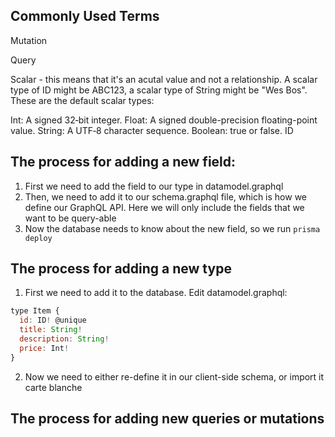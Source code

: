 ## Commonly Used Terms

Mutation

Query

Scalar - this means that it's an acutal value and not a relationship. A scalar type of ID might be ABC123, a scalar type of String might be "Wes Bos". These are the default scalar types:

Int: A signed 32‐bit integer.
Float: A signed double-precision floating-point value.
String: A UTF‐8 character sequence.
Boolean: true or false.
ID

## The process for adding a new field:

1. First we need to add the field to our type in datamodel.graphql
2. Then, we need to add it to our schema.graphql file, which is how we define our GraphQL API. Here we will only include the fields that we want to be query-able
3. Now the database needs to know about the new field, so we run `prisma deploy`

## The process for adding a new type

1. First we need to add it to the database. Edit datamodel.graphql:

```js
type Item {
  id: ID! @unique
  title: String!
  description: String!
  price: Int!
}
```

2. Now we need to either re-define it in our client-side schema, or import it carte blanche

## The process for adding new queries or mutations
